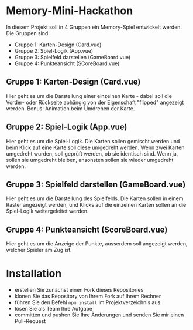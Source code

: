 # Memory-Mini-Hackathon

In diesem Projekt soll in 4 Gruppen ein Memory-Spiel entwickelt werden. Die Gruppen sind:

- Gruppe 1: Karten-Design (Card.vue)
- Gruppe 2: Spiel-Logik (App.vue)
- Gruppe 3: Spielfeld darstellen (GameBoard.vue)
- Gruppe 4: Punkteansicht (SCoreBoard.vue)

## Gruppe 1: Karten-Design (Card.vue)

Hier geht es um die Darstellung einer einzelnen Karte - dabei soll die Vorder- oder Rückseite abhängig von der Eigenschaft "flipped" angezeigt werden. Bonus: Animation beim Umdrehen der Karte.

## Gruppe 2: Spiel-Logik (App.vue)

Hier geht es um die Spiel-Logik. Die Karten sollen gemischt werden und beim Klick auf eine Karte soll diese umgedreht werden. Wenn zwei Karten umgedreht wurden, soll geprüft werden, ob sie identisch sind. Wenn ja, sollen sie umgedreht bleiben, ansonsten sollen sie wieder umgedreht werden.

## Gruppe 3: Spielfeld darstellen (GameBoard.vue)

Hier geht es um die Darstellung des Spielfelds. Die Karten sollen in einem Raster angezeigt werden, und Klicks auf die einzelnen Karten sollen an die Spiel-Logik weitergeleitet werden.

## Gruppe 4: Punkteansicht (ScoreBoard.vue)

Hier geht es um die Anzeige der Punkte, ausserdem soll angezeigt werden, welcher Spieler am Zug ist.


# Installation

- erstellen Sie zunächst einen Fork dieses Repositories
- klonen Sie das Repository von Ihrem Fork auf Ihrem Rechner
- führen Sie den Befehl `npm install` im Projektverzeichnis aus
- lösen Sie als Team Ihre Aufgabe
- committen und pushen Sie Ihre Änderungen und senden Sie mir einen Pull-Request

